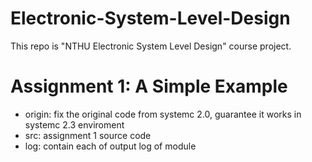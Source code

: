 # Electronic-System-Level-Design
This repo is "NTHU Electronic System Level Design" course project.
# Assignment 1: A Simple Example
- origin:
fix the original code from systemc 2.0, guarantee it works in systemc 2.3 enviroment
- src:
assignment 1 source code
- log:
contain each of output log of module
